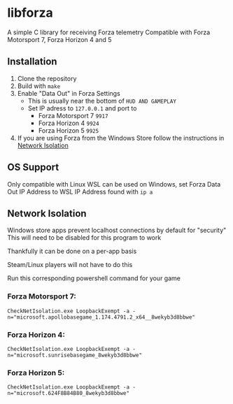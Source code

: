 # libforza

A simple C library for receiving Forza telemetry
Compatible with Forza Motorsport 7, Forza Horizon 4 and 5

## Installation

1. Clone the repository
2. Build with `make`
3. Enable "Data Out" in Forza Settings
    - This is usually near the bottom of `HUD AND GAMEPLAY`
    - Set IP adress to `127.0.0.1` and port to
        - Forza Motorsport 7 `9917`
        - Forza Horizon 4 `9924`
        - Forza Horizon 5 `9925`
4. If you are using Forza from the Windows Store follow the instructions in [Network Isolation](#network-isolation)

## OS Support

Only compatible with Linux
WSL can be used on Windows, set Forza Data Out IP Address to WSL IP Address found with `ip a`

## Network Isolation

Windows store apps prevent localhost connections by default for "security"
This will need to be disabled for this program to work

Thankfully it can be done on a per-app basis

Steam/Linux players will not have to do this

Run this corresponding powershell command for your game

### Forza Motorsport 7:

```
CheckNetIsolation.exe LoopbackExempt -a -n="microsoft.apollobasegame_1.174.4791.2_x64__8wekyb3d8bbwe"
```

### Forza Horizon 4:

```
CheckNetIsolation.exe LoopbackExempt -a -n="microsoft.sunrisebasegame_8wekyb3d8bbwe"
```

### Forza Horizon 5:

```
CheckNetIsolation.exe LoopbackExempt -a -n="microsoft.624F8B84B80_8wekyb3d8bbwe"
```
